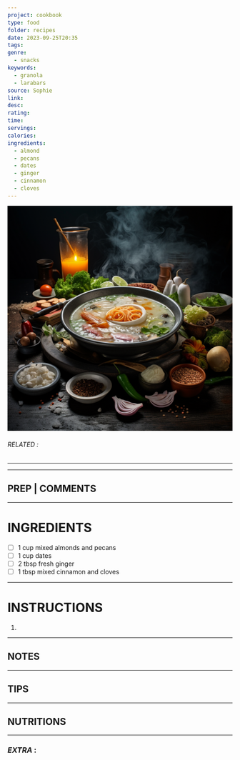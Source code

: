 ```yaml
---
project: cookbook
type: food
folder: recipes
date: 2023-09-25T20:35
tags: 
genre:
  - snacks
keywords:
  - granola
  - larabars
source: Sophie
link: 
desc: 
rating: 
time: 
servings: 
calories: 
ingredients:
  - almond
  - pecans
  - dates
  - ginger
  - cinnamon
  - cloves
---
```


![IMAGE](_default.png)

###### *RELATED* : 
---


---
## PREP | COMMENTS



---
# INGREDIENTS

- [ ] 1 cup mixed almonds and pecans
- [ ] 1 cup dates
- [ ] 2 tbsp fresh ginger
- [ ] 1 tbsp mixed cinnamon and cloves

---
# INSTRUCTIONS

1. 

---
## NOTES



---
## TIPS



---
## NUTRITIONS



---
### *EXTRA* :



